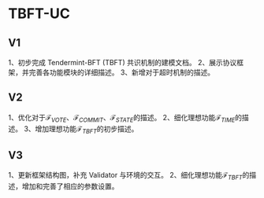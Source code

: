 # TBFT-UC

## V1

1、初步完成 Tendermint-BFT (TBFT) 共识机制的建模文档。
2、展示协议框架，并完善各功能模块的详细描述。
3、新增对于超时机制的描述。

## V2

1、优化对于$\mathcal{F}_{VOTE}、\mathcal{F}_{COMMIT}、\mathcal{F}_{STATE}$的描述。
2、细化理想功能$\mathcal{F}_{TIME}$的描述。
3、增加理想功能$\mathcal{F}_{TBFT}$的初步描述。

## V3

1、更新框架结构图，补充 Validator 与环境的交互。
2、细化理想功能$\mathcal{F}_{TBFT}$的描述，增加和完善了相应的参数设置。
